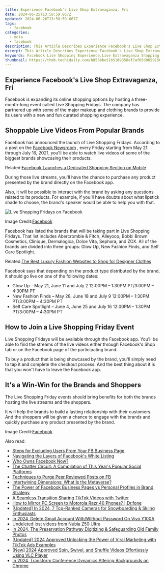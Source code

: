 ```yaml
---
title: Experience Facebook's Live Shop Extravaganza, Fri
date: 2024-06-25T13:58:59.867Z
updated: 2024-06-26T13:58:59.867Z
tags:
  - facebook
categories:
  - meta
  - facebook
description: This Article Describes Experience Facebook's Live Shop Extravaganza, Fri
excerpt: This Article Describes Experience Facebook's Live Shop Extravaganza, Fri
keywords: Facebook Live Shopping Experience,Live Extravaganza Shopping Event,Online Shopping on Facebook Live,Facebook Social Commerce,Exclusive Facebook Live Shopping Party,Discover Deals on Facebook Live,Join the Facebook Live Shopping Craze
thumbnail: https://thmb.techidaily.com/b855ebe51b5189358ef7af65d06591503136d0471619c6e6540592a14f8eb424.jpg
---
```


## Experience Facebook's Live Shop Extravaganza, Fri

 Facebook is expanding its online shopping options by hosting a three-month-long event called Live Shopping Fridays. The company has partnered up with some of the major makeup and clothing brands to provide its users with a new and fun curated shopping experience.

## Shoppable Live Videos From Popular Brands

 Facebook has announced the launch of Live Shopping Fridays. According to a post on the [Facebook Newsroom](https://about.fb.com/news/2021/05/introducing-your-new-favorite-way-to-shop-live-shopping-fridays/) , every Friday starting from May 21 through July 16, 2021, you'll be able to watch live videos of some of the biggest brands showcasing their products.

 Related:[Facebook Launches a Dedicated Shopping Section on Mobile](https://www.makeuseof.com/facebook-launches-shopping-section-on-mobile/)

 During those live streams, you'll have the chance to purchase any product presented by the brand directly on the Facebook app.

 Also, it will be possible to interact with the brand by asking any questions related to its products. For example, if you'll have doubts about what lipstick shade to choose, the brand's speaker would be able to help you with that.

![Live Shopping Fridays on Facebook](https://static1.makeuseofimages.com/wordpress/wp-content/uploads/2021/05/live-shopping-friday.png)

 Image Credit:[Facebook](https://about.fb.com/news/2021/05/introducing-your-new-favorite-way-to-shop-live-shopping-fridays/)

 Facebook has listed the brands that will be taking part in Live Shopping Fridays. That list includes Abercrombie & Fitch, Alleyoop, Bobbi Brown Cosmetics, Clinique, Dermalogica, Dolce Vita, Sephora, and ZOX. All of the brands are divided into three groups: Glow Up, New Fashion Finds, and Self Care Spotlight.

 Related:[The Best Luxury Fashion Websites to Shop for Designer Clothes](https://www.makeuseof.com/best-luxury-fashion-websites-shop-designer-clothes/)

 Facebook says that depending on the product type distributed by the brand, it should go live on one of the following dates:

* Glow Up – May 21, June 11 and July 2 12:00PM – 1:30PM PT/3:00PM – 4:30PM PT
* New Fashion Finds – May 28, June 18 and July 9 12:00PM – 1:30PM PT/3:00PM – 4:30PM PT
* Self Care Spotlight – June 4, June 25 and July 16 12:00PM – 1:30PM PT/3:00PM – 4:30PM PT

## How to Join a Live Shopping Friday Event

 Live Shopping Fridays will be available through the Facebook app. You'll be able to find the streams of the live videos either through Facebook's Shop tab or on the Facebook page of the participating brand.

 To buy a product that is being showcased by the brand, you'll simply need to tap it and complete the checkout process. And the best thing about it is that you won't have to leave the Facebook app.

## It's a Win-Win for the Brands and Shoppers

 The Live Shopping Friday events should bring benefits for both the brands hosting the live streams and the shoppers.

 It will help the brands to build a lasting relationship with their customers. And the shoppers will be given a chance to engage with the brands and quickly purchase any product presented by the brand.

 Image Credit:[Facebook](https://about.fb.com/news/2021/05/introducing-your-new-favorite-way-to-shop-live-shopping-fridays/)


<ins class="adsbygoogle"
     style="display:block"
     data-ad-format="autorelaxed"
     data-ad-client="ca-pub-7571918770474297"
     data-ad-slot="1223367746"></ins>



<ins class="adsbygoogle"
     style="display:block"
     data-ad-client="ca-pub-7571918770474297"
     data-ad-slot="8358498916"
     data-ad-format="auto"
     data-full-width-responsive="true"></ins>

<span class="atpl-alsoreadstyle">Also read:</span>
<div><ul>
<li><a href="https://facebook.techidaily.com/steps-for-excluding-users-from-your-fb-business-page/"><u>Steps for Excluding Users From Your FB Business Page</u></a></li>
<li><a href="https://facebook.techidaily.com/navigating-the-layers-of-facebooks-white-listing/"><u>Navigating the Layers of Facebook's White Listing</u></a></li>
<li><a href="https://facebook.techidaily.com/who-owns-facebook-now/"><u>Who Owns Facebook Now?</u></a></li>
<li><a href="https://facebook.techidaily.com/the-chatter-circuit-a-compilation-of-this-years-popular-social-platforms/"><u>The Chatter Circuit: A Compilation of This Year's Popular Social Platforms</u></a></li>
<li><a href="https://facebook.techidaily.com/techniques-to-purge-peer-reviewed-posts-on-fb/"><u>Techniques to Purge Peer Reviewed Posts on FB</u></a></li>
<li><a href="https://facebook.techidaily.com/intertwining-dimensions-what-is-the-metaverse/"><u>Intertwining Dimensions: What Is the Metaverse?</u></a></li>
<li><a href="https://facebook.techidaily.com/the-power-of-facebook-business-pages-vs-personal-profiles-in-brand-strategy/"><u>The Power of Facebook Business Pages vs Personal Profiles in Brand Strategy</u></a></li>
<li><a href="https://twitter-clips.techidaily.com/a-seamless-transition-sharing-tiktok-videos-with-twitter/"><u>A Seamless Transition  Sharing TikTok Videos with Twitter</u></a></li>
<li><a href="https://screen-mirror.techidaily.com/how-to-mirror-pc-screen-to-motorola-razr-40-phones-drfone-by-drfone-android/"><u>How to Mirror PC Screen to Motorola Razr 40 Phones? | Dr.fone</u></a></li>
<li><a href="https://vp-tips.techidaily.com/updated-in-2024-7-top-ranked-cameras-for-snowboarding-and-skiing-enthusiasts/"><u>[Updated] In 2024, 7 Top-Ranked Cameras for Snowboarding & Skiing Enthusiasts</u></a></li>
<li><a href="https://android-unlock.techidaily.com/in-2024-delete-gmail-account-withwithout-password-on-vivo-y100a-by-drfone-android/"><u>In 2024, Delete Gmail Account With/Without Password On Vivo Y100A</u></a></li>
<li><a href="https://techidaily.com/undeleted-lost-videos-from-nubia-z50-ultra-by-fonelab-android-recover-video/"><u>Undeleted lost videos from Nubia Z50 Ultra</u></a></li>
<li><a href="https://some-skills.techidaily.com/in-2024-the-preservation-pathway-digitizing-and-safeguarding-old-family-photos/"><u>In 2024, The Preservation Pathway  Digitizing & Safeguarding Old Family Photos</u></a></li>
<li><a href="https://tiktok-video-files.techidaily.com/updated-2024-approved-unlocking-the-power-of-viral-marketing-with-tiktok-ads-examples/"><u>[Updated] 2024 Approved  Unlocking the Power of Viral Marketing with TikTok Ads Examples</u></a></li>
<li><a href="https://screen-video-capture.techidaily.com/new-2024-approved-spin-swivel-and-shuffle-videos-effortlessly-using-vlc-player/"><u>[New] 2024 Approved  Spin, Swivel, and Shuffle Videos Effortlessly Using VLC Player</u></a></li>
<li><a href="https://video-capture.techidaily.com/in-2024-transform-conference-dynamics-altering-backgrounds-on-chrome/"><u>In 2024, Transform Conference Dynamics  Altering Backgrounds on Chrome</u></a></li>
</ul></div>
